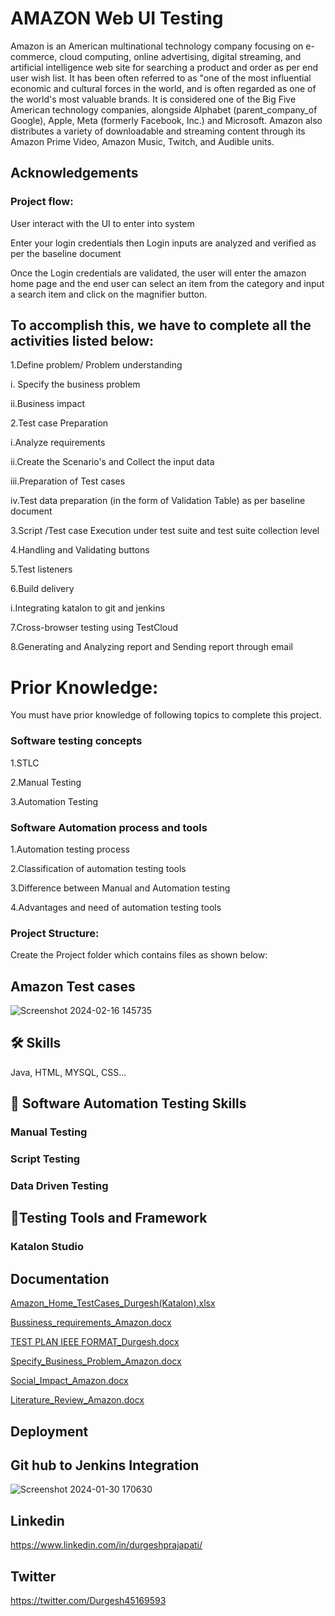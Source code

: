 

# AMAZON Web UI Testing

Amazon is an American multinational technology company focusing on e-commerce, cloud computing, online advertising, digital streaming, and artificial intelligence web site for searching a product and order as per end user wish list. It has been often referred to as "one of the most influential economic and cultural forces in the world, and is often regarded as one of the world's most valuable brands. It is considered one of the Big Five  American technology companies, alongside Alphabet (parent_company_of Google), Apple, Meta (formerly Facebook, Inc.) and Microsoft. Amazon also distributes a variety of downloadable and streaming content through its Amazon Prime Video, Amazon Music, Twitch, and Audible units.

## Acknowledgements

 ### Project flow:

User interact with the UI to enter into system

Enter your login credentials then Login inputs are analyzed and verified as per the baseline document

Once the Login credentials are validated, the user will enter the amazon home page and the end user can select an item from the category and input a search item and click on the magnifier button.

## To accomplish this, we have to complete all the activities listed below:

1.Define problem/ Problem understanding

i. Specify the business problem

ii.Business impact 

 2.Test case Preparation

i.Analyze requirements

ii.Create the Scenario's and Collect the input data

iii.Preparation of Test cases

iv.Test data preparation (in the form of Validation Table) as per baseline document

3.Script /Test case Execution under test suite and test suite collection level 

4.Handling  and Validating buttons

5.Test listeners

6.Build delivery

i.Integrating katalon to git and jenkins

7.Cross-browser testing using TestCloud

8.Generating and Analyzing report and Sending report through email

# Prior Knowledge:

 You must  have prior knowledge of following topics to complete this project.

### Software testing concepts

1.STLC	

2.Manual Testing

3.Automation Testing

### Software Automation process and tools 

1.Automation testing process

2.Classification of  automation testing tools

3.Difference between Manual and Automation testing

4.Advantages and need of automation testing tools

### Project  Structure:


Create the Project folder which contains files as shown below:
## Amazon Test cases

![Screenshot 2024-02-16 145735](https://github.com/Mrprajapati18/Katalon_Automation_Testing_SB_Amazon/assets/143236347/e9277a39-777d-4e20-99df-fce1f306bf18)


## 🛠 Skills
Java, HTML, MYSQL, CSS...

## 🔗 Software Automation Testing Skills
### Manual Testing 
### Script Testing
### Data Driven Testing

## 🔗Testing Tools and Framework
 ### Katalon Studio
  

## Documentation

[Amazon_Home_TestCases_Durgesh(Katalon).xlsx](https://github.com/Mrprajapati18/Katalon_Automation_Testing_SB_Amazon/files/14322106/Amazon_Home_TestCases_Durgesh.Katalon.xlsx)

[Bussiness_requirements_Amazon.docx](https://github.com/Mrprajapati18/Katalon_Automation_Testing_SB_Amazon/files/14322112/Bussiness_requirements_Amazon.docx)

[TEST PLAN IEEE FORMAT_Durgesh.docx](https://github.com/Mrprajapati18/Katalon_Automation_Testing_SB_Amazon/files/14322111/TEST.PLAN.IEEE.FORMAT_Durgesh.docx)

[Specify_Business_Problem_Amazon.docx](https://github.com/Mrprajapati18/Katalon_Automation_Testing_SB_Amazon/files/14322110/Specify_Business_Problem_Amazon.docx)

[Social_Impact_Amazon.docx](https://github.com/Mrprajapati18/Katalon_Automation_Testing_SB_Amazon/files/14322109/Social_Impact_Amazon.docx)

[Literature_Review_Amazon.docx](https://github.com/Mrprajapati18/Katalon_Automation_Testing_SB_Amazon/files/14322108/Literature_Review_Amazon.docx)


## Deployment

## Git hub to Jenkins Integration

![Screenshot 2024-01-30 170630](https://github.com/Mrprajapati18/Katalon_Automation_Testing_SB_Amazon/assets/143236347/0aa9d1da-3455-4e9d-858a-307509aedf57)

## Linkedin
https://www.linkedin.com/in/durgeshprajapati/
## Twitter
https://twitter.com/Durgesh45169593

